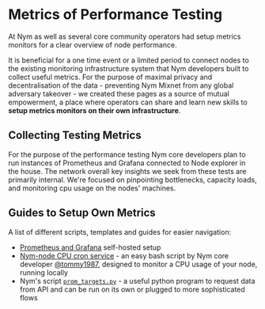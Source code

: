 # Metrics of Performance Testing

At Nym as well as several core community operators had setup metrics monitors for a clear overview of node performance.

It is beneficial for a one time event or a limited period to connect nodes to the existing monitoring infrastructure system that Nym developers built to collect useful metrics. For the purpose of maximal privacy and decentralisation of the data - preventing Nym Mixnet from any global adversary takeover - we created these pages as a source of mutual empowerment, a place where operators can share and learn new skills to **setup metrics monitors on their own infrastructure**.

## Collecting Testing Metrics

For the purpose of the performance testing Nym core developers plan to run instances of Prometheus and Grafana connected to Node explorer in the house. The network overall key insights we seek from these tests are primarily internal. We're focused on pinpointing bottlenecks, capacity loads, and monitoring cpu usage on the nodes' machines.

## Guides to Setup Own Metrics

A list of different scripts, templates and guides for easier navigation:

* [Prometheus and Grafana](prometheus-grafana.md) self-hosted setup
* [Nym-node CPU cron service](https://gist.github.com/tommyv1987/97e939a7adf491333d686a8eaa68d4bd) - an easy bash script by Nym core developer [@tommy1987](https://gist.github.com/tommyv1987), designed to monitor a CPU usage of your node, running locally
* Nym's script [`prom_targets.py`](https://github.com/nymtech/nym/blob/develop/scripts/prom_targets.py) - a useful python program to request data from API and can be run on its own or plugged to more sophisticated flows
